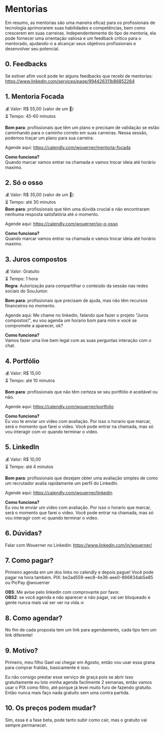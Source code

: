 # Mentorias
Em resumo, as mentorias são uma maneira eficaz para os profissionais de tecnologia aprimorarem suas habilidades e competências, bem como crescerem em suas carreiras.
Independentemente do tipo de mentoria, ela pode fornecer uma orientação valiosa e um feedback crítico para o mentorado, ajudando-o a alcançar seus objetivos profissionais e desenvolver seu potencial.

## 0. Feedbacks
Se estiver afim você pode ler alguns feedbacks que recebi de mentorias: https://www.linkedin.com/services/page/994426311b86852264

## 1. Mentoria Focada
💰 Valor: R$ 55,00 (valor de um 🍔)    
⏳ Tempo: 45-60 minutos    

**Bom para**: profissionais que têm um plano e precisam de validação se estão caminhando para o caminho correto em suas carreiras. Nessa sessão, podemos traçar um plano para sua carreira.

Agende aqui: https://calendly.com/wouerner/mentoria-focada

**Como funciona?**  
Quando marcar vamos entrar na chamada e vamos trocar ideia até horário maximo.

## 2. Só o osso
💰 Valor: R$ 35,00 (valor de um 🌭)    
⏳ Tempo: até 30 minutos    
**Bom para**: profissionais que têm uma dúvida crucial e não encontraram nenhuma resposta satisfatória até o momento.

Agende aqui: https://calendly.com/wouerner/so-o-osso

**Como funciona?**  
Quando marcar vamos entrar na chamada e vamos trocar ideia até horário maximo.

## 3. Juros compostos  
💰 Valor: Gratuito    
⏳ Tempo: 1 hora    
**Regra**: Autorização para compartilhar o conteúdo da sessão nas redes sociais do SouJunior.

**Bom para**: profissionais que precisam de ajuda, mas não têm recursos financeiros no momento.

Agende aqui: Me chame no linkedin, falando que fazer o projeto "Juros compostos!", eu vou agenda um horario bom para mim e você se compromete a aparecer, ok?

**Como funciona?**  
Vamos fazer uma live bem legal com as suas perguntas interação com o chat.

## 4. Portfólio
💰 Valor: R$ 15,00   
⏳ Tempo: até 10 minutos    

**Bom para**: profissionais que não têm certeza se seu portfólio é aceitável ou não.

Agende aqui: https://calendly.com/wouerner/portfolio

**Como funciona?**  
Eu vou te enviar um video com avaliação. Por isso o horario que marcar, será o momento que farei o video. 
Você pode entrar na chamada, mas só vou interagir com vc quando terminar o video.

## 5. LinkedIn
💰 Valor: R$ 10,00  
⏳ Tempo: até 4 minutos    

**Bom para**: profissionais que desejam obter uma avaliação simples de como um recrutador avalia rapidamente um perfil do LinkedIn.

Agende aqui: https://calendly.com/wouerner/linkedin 

**Como funciona?**  
Eu vou te enviar um video com avaliação. Por isso o horario que marcar, será o momento que farei o video. 
Você pode entrar na chamada, mas só vou interagir com vc quando terminar o video.

## 6. Dúvidas?

Falar com Wouerner no Linkedin: https://www.linkedin.com/in/wouerner/

## 7. Como pagar?
Primeiro agenda em um dos links no calendly e depois pague! Você pode pagar na hora também.
PIX: be2ad559-eec8-4e36-aee0-866834ab5e85 ou PicPay @wouerner   

**OBS**: Me avise pelo linkedin com comprovante por favor.  
**OBS2**: se você agenda e não aparecer e não pagar, vai ser bloqueado e gente nunca mais vai ser ver na vida.☠  

## 8. Como agendar?

No fim de cada proposta tem um link para agendamento, cada tipo tem um link diferente!

## 9. Motivo?

Primeiro, meu filho Gael vai chegar em Agosto, então vou usar essa grana para comprar fraldas, basicamente é isso.   

Eu não consigo prestar esse serviço de graça pois se abrir isso gratuitamente eu loto minha agenda facilmente 2 semanas, então vamos usar o PIX como filtro, até porque já levei muito furo de fazendo gratuito. Então nunca mais faço nada gratuito sem uma contra partida.   

## 10. Os preços podem mudar?
Sim, essa é a fase beta, pode tanto subir como cair, mas o gratuito vai sempre permanecer. 
